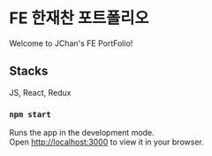 # FE 한재찬 포트폴리오

Welcome to JChan's FE PortFolio!

## Stacks

JS, React, Redux

### `npm start`

Runs the app in the development mode.\
Open [http://localhost:3000](http://localhost:3000) to view it in your browser.
